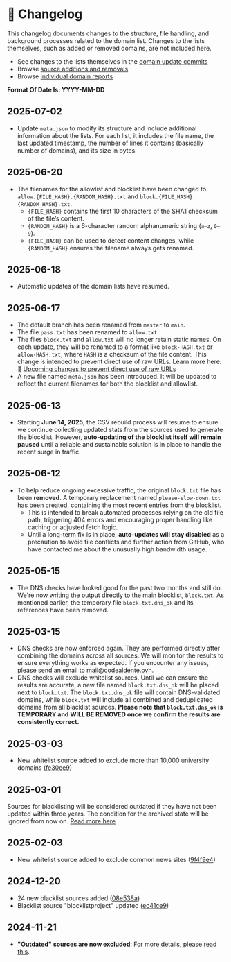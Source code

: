 # 📝 Changelog

This changelog documents changes to the structure, file handling, and background processes related to the domain list. Changes to the lists themselves, such as added or removed domains, are not included here.

- See changes to the lists themselves in the [domain update commits](https://github.com/search?q=repo%3ABon-Appetit%2Fporn-domains+%22%5BAUTO%5D+Update+list%22&type=commits&s=committer-date&o=desc)
- Browse [source additions and removals](https://github.com/Bon-Appetit/porn-domains/issues?q=label%3A%22add%20source%22%20OR%20label%3A%22remove%20source%22)
- Browse [individual domain reports](https://github.com/Bon-Appetit/porn-domains/issues?q=label%3A%22add%20domain%22%20OR%20label%3A%22bulk%20domain%20report%22%20OR%20label%3A%22remove%20domain%22)

**Format Of Date Is: YYYY-MM-DD**

## 2025-07-02

- Update `meta.json` to modify its structure and include additional information about the lists. For each list, it includes the file name, the last updated timestamp, the number of lines it contains (basically number of domains), and its size in bytes.

## 2025-06-20

- The filenames for the allowlist and blocklist have been changed to `allow.{FILE_HASH}.{RANDOM_HASH}.txt` and `block.{FILE_HASH}.{RANDOM_HASH}.txt`.
  - `{FILE_HASH}` contains the first 10 characters of the SHA1 checksum of the file’s content.
  - `{RANDOM_HASH}` is a 6-character random alphanumeric string (`a–z`, `0–9`).
  - `{FILE_HASH}` can be used to detect content changes, while `{RANDOM_HASH}` ensures the filename always gets renamed.

## 2025-06-18

- Automatic updates of the domain lists have resumed.

## 2025-06-17

- The default branch has been renamed from `master` to `main`.
- The file `pass.txt` has been renamed to `allow.txt`.
- The files `block.txt` and `allow.txt` will no longer retain static names. On each update, they will be renamed to a format like `block-HASH.txt` or `allow-HASH.txt`, where `HASH` is a checksum of the file content. This change is intended to prevent direct use of raw URLs. Learn more here: 🔗 [Upcoming changes to prevent direct use of raw URLs](https://github.com/Bon-Appetit/porn-domains/discussions/75)
- A new file named `meta.json` has been introduced. It will be updated to reflect the current filenames for both the blocklist and allowlist.

## 2025-06-13

- Starting **June 14, 2025**, the CSV rebuild process will resume to ensure we continue collecting updated stats from the sources used to generate the blocklist. However, **auto-updating of the blocklist itself will remain paused** until a reliable and sustainable solution is in place to handle the recent surge in traffic.

## 2025-06-12

- To help reduce ongoing excessive traffic, the original `block.txt` file has been **removed**. A temporary replacement named `please-slow-down.txt` has been created, containing the most recent entries from the blocklist.
  - This is intended to break automated processes relying on the old file path, triggering 404 errors and encouraging proper handling like caching or adjusted fetch logic.
  - Until a long-term fix is in place, **auto-updates will stay disabled** as a precaution to avoid file conflicts and further action from GitHub, who have contacted me about the unusually high bandwidth usage.

## 2025-05-15

- The DNS checks have looked good for the past two months and still do. We're now writing the output directly to the main blocklist, `block.txt`. As mentioned earlier, the temporary file `block.txt.dns_ok` and its references have been removed.

## 2025-03-15

- DNS checks are now enforced again. They are performed directly after combining the domains across all sources. We will monitor the results to ensure everything works as expected. If you encounter any issues, please send an email to mail@codealdente.ovh.
- DNS checks will exclude whitelist sources. Until we can ensure the results are accurate, a new file named `block.txt.dns_ok` will be placed next to `block.txt`. The `block.txt.dns_ok` file will contain DNS-validated domains, while `block.txt` will include all combined and deduplicated domains from all blacklist sources. **Please note that `block.txt.dns_ok` is TEMPORARY and WILL BE REMOVED once we confirm the results are consistently correct.**

## 2025-03-03

- New whitelist source added to exclude more than 10,000 university domains ([fe30ee9](https://github.com/Bon-Appetit/porn-domains/commit/fe30ee9f677fdfa8f60b3ef3efd0499de9c29b44))

## 2025-03-01

Sources for blacklisting will be considered outdated if they have not been updated within three years. The condition for the archived state will be ignored from now on. [Read more here](https://github.com/Bon-Appetit/porn-domains/discussions/43#discussioncomment-12317915)

## 2025-02-03

- New whitelist source added to exclude common news sites ([9f4f9e4](https://github.com/Bon-Appetit/porn-domains/commit/9f4f9e44574dfd7e90cc8d97bba42cec8d3a315b))

## 2024-12-20

- 24 new blacklist sources added ([08e538a](https://github.com/Bon-Appetit/porn-domains/commit/08e538a211a326062ccdc789bbcac016f3003e38))
- Blacklist source "blocklistproject" updated ([ec41ce9](https://github.com/Bon-Appetit/porn-domains/commit/ec41ce9d25ccf8c1a4bb6d609237e591713308d2))

## 2024-11-21

- **"Outdated" sources are now excluded**: For more details, please [read this](https://github.com/Bon-Appetit/porn-domains/discussions/43#discussioncomment-11306946).
